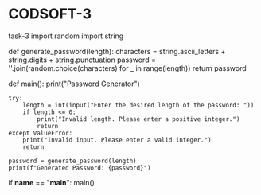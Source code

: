 # CODSOFT-3
task-3
import random
import string

def generate_password(length):
    characters = string.ascii_letters + string.digits + string.punctuation
    password = ''.join(random.choice(characters) for _ in range(length))
    return password

def main():
    print("Password Generator")

    try:
        length = int(input("Enter the desired length of the password: "))
        if length <= 0:
            print("Invalid length. Please enter a positive integer.")
            return
    except ValueError:
        print("Invalid input. Please enter a valid integer.")
        return

    password = generate_password(length)
    print(f"Generated Password: {password}")

if __name__ == "__main__":
    main()

